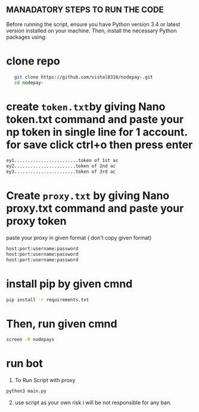 ## MANADATORY STEPS TO RUN THE CODE 

Before running the script, ensure you have Python version 3.4 or latest version installed on your machine. Then, install the necessary Python packages using:

# clone repo
 ```sh
    git clone https://github.com/vishal8310/nodepay-.git 
    cd nodepay-
 ```
# create `token.txt`by giving Nano token.txt command and paste your np token in single line for 1 account. for save click ctrl+o then press enter 
 ```sh
 ey1........................token of 1st ac
 ey2.......................token of 2nd ac
 ey3.......................token of 3rd ac
 ```
# Create `proxy.txt` by giving Nano proxy.txt command and paste your proxy token
 paste your proxy in given format ( don't copy given format)
 ```sh
 host:port:username:password
 host:port:username:password
 host:port:username:password
 ```
 # install pip by given cmnd
 ```sh
 pip install -r requirements.txt
 ```
# Then, run given cmnd
 ```sh
 screen -R nodepays
 ```
# run bot

 1. To Run Script with proxy
   ```sh
   python3 main.py
   ``` 
2. use script as your own risk i will be not responsible for any ban.
